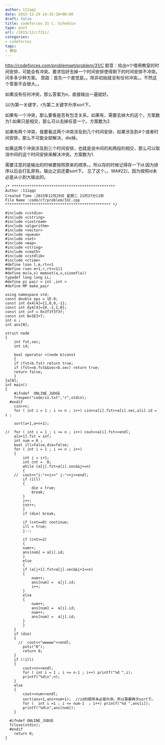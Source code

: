 ```yaml
---
author: 111qqz
date: 2015-12-29 14:35:18+00:00
draft: false
title: codeforces 31 C. Schedule
type: post
url: /2015/12/cf31c/
categories:
- codeforces
tags:
- 模拟
---
```


http://codeforces.com/problemset/problem/31/C
题意：给出n个借用教室的时间安排，可能会有冲突。要求恰好去掉一个时间安排使得剩下的时间安排不冲突。问多多少种方案。
思路：首先一个直觉是。。除非初始就没有任何冲突。。不然这个答案不会很大。。

如果没有任何冲突，那么答案为n，直接输出一遍就好。

以l为第一关键字，r为第二关键字升序sort下。

如果有一个冲突，那么要看是否有包含关系，如果有，需要去掉大的这个，方案数为1.如果只是相交，那么可以去掉任意一个。方案数为2.

如果有两个冲突，我要看这两个冲突涉及到几个时间安排，如果涉及到4个或者时间安排，那么不可能全部解决，die掉。

如果这两个冲突涉及到三个时间安排，也就是说中间的和两段的相交，那么可以取消中间的这个时间安排来解决冲突。方案数为1.

需要注意的是输出的时候要按照原来的顺序。。所以存的时候记得存一下id.因为排序以后会打乱原有。输出之前还要sort下。 忘了这个。。WA#22/。因为按照id未必是从小到大输出的。





    
    /* ***********************************************
    Author :111qqz
    Created Time :2015年12月29日 星期二 21时37分11秒
    File Name :code/cf/problem/31C.cpp
    ************************************************ */
    
    #include <cstdio>
    #include <cstring>
    #include <iostream>
    #include <algorithm>
    #include <vector>
    #include <queue>
    #include <set>
    #include <map>
    #include <string>
    #include <cmath>
    #include <cstdlib>
    #include <ctime>
    #define lson l,m,rt<<1
    #define rson m+1,r,rt<<1|1
    #define ms(a,x) memset(a,x,sizeof(a))
    typedef long long LL;
    #define pi pair < int ,int >
    #define MP make_pair
    
    using namespace std;
    const double eps = 1E-8;
    const int dx4[4]={1,0,0,-1};
    const int dy4[4]={0,-1,1,0};
    const int inf = 0x3f3f3f3f;
    const int N=5E3+7;
    int n ;
    int ans[N];
    
    struct node
    {
        int fst,sec;
        int id;
    
        bool operator <(node b)const
        {
    	if (fst<b.fst) return true;
    	if (fst==b.fst&&sec<b.sec) return true;
    	return false;
        }
    }a[N];
    int main()
    {
    	#ifndef  ONLINE_JUDGE 
    	freopen("code/in.txt","r",stdin);
      #endif
    	cin>>n;
    	for ( int i = 1 ; i <= n ; i++) cin>>a[i].fst>>a[i].sec,a[i].id = i ;
    
    	sort(a+1,a+n+1);
    
    //	for ( int i = 1 ; i <= n ; i++) cout<<a[i].fst<<endl;
    	a[n+1].fst = inf;
    	int num = 0 ;
    	bool ill=false,die=false;
    	for ( int i = 1 ; i <= n ; i++)
    	{
    	    int j = i+1;
    	    int cnt =  0;
    	    while (a[j].fst<a[i].sec&&j<=n)
    	    {
    	//	cout<<"i:"<<i<<" j:"<<j<<endl;
    		if (ill)
    		{
    		    die = true;
    		    break;
    		}
    		j++;
    		cnt++;
    	    }
    	    if (die) break;
    	    
    	    if (cnt==0) continue;
    	    ill = true;
    	    j--;
    	    
    	    if (cnt>=2)
    	    {
    		num++;
    		ans[num] = a[i].id;
    	    }
    	    else
    	    {
    		if (a[j+1].fst<a[j].sec&&j+1<=n)
    		{
    		    num++;
    		    ans[num] =  a[j].id;
    		    i++;
    		}
    		else
    		{
    		    num++;
    		    ans[num] =  a[i].id;
    		    num++;
    		    ans[num] =  a[j].id;
    		}
    	    }
    	}
    	if (die)
    	{
    	  //  cout<<"wwwww"<<endl;
    	    puts("0");
    	    return 0;
    	}
    	if (!ill)
    	{
    	    cout<<n<<endl;
    	    for ( int i = 1 ; i <= n-1 ; i++) printf("%d ",i);
    	    printf("%d\n",n);
    	}
    	else
    	{
    	    cout<<num<<endl;
    	    sort(ans+1,ans+num+1);  //id的顺序未必是升序。所以需要再次sort下。
    	    for (  int i =1 ; i <= num-1  ; i++) printf("%d ",ans[i]);
    	    printf("%d\n",ans[num]);
    	}
    
      #ifndef ONLINE_JUDGE  
      fclose(stdin);
      #endif
        return 0;
    }
    



